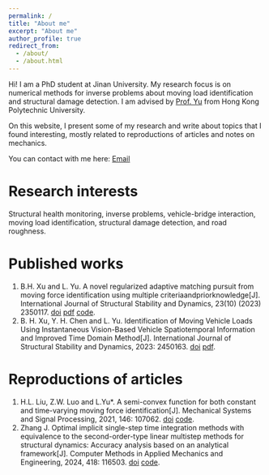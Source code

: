 ```yaml
---
permalink: /
title: "About me"
excerpt: "About me"
author_profile: true
redirect_from: 
  - /about/
  - /about.html
---
```


Hi! I am a PhD student at Jinan University. My research focus is on numerical methods for inverse problems about moving load identification and structural damage detection. I am advised by [Prof. Yu](https://lxxy.jnu.edu.cn/2021/0713/c3706a637375/page.htm) from Hong Kong Polytechnic University. 

On this website, I present some of my research and write about topics that I found interesting, mostly related to reproductions of articles and notes on mechanics. 

You can contact with me here: [Email](mailto:xbohos@163.com)

Research interests
======
Structural health monitoring, inverse problems, vehicle-bridge interaction, moving load identification, structural damage detection, and road roughness.

Published works
======
1. B.H. Xu and L. Yu. A novel regularized adaptive matching pursuit from moving force identification using multiple criteriaandpriorknowledge[J]. International Journal of Structural Stability and Dynamics, 23(10) (2023) 2350117. [doi](https://doi.org/10.1142/S0219455423501171) [pdf](https://xbohos.github.io/assets/IJSSD2350117.pdf) [code](https://github.com/xbohos/A-Novel-adapative-matching-pursuit-algorithm-for-moving-force-identification-).
2. B. H. Xu, Y. H. Chen and L. Yu. Identification of Moving Vehicle Loads Using Instantaneous Vision-Based Vehicle Spatiotemporal Information and Improved Time Domain Method[J]. International Journal of Structural Stability and Dynamics, 2023: 2450163. [doi](https://doi.org/10.1142/S0219455424501633) [pdf](https://xbohos.github.io/assets/IJSSD2450163.pdf).

Reproductions of articles
======
1. H.L. Liu, Z.W. Luo and L.Yu*. A semi-convex function for both constant and time-varying moving force identification[J]. Mechanical Systems and Signal Processing, 2021, 146: 107062. [doi](https://doi.org/10.1016/j.ymssp.2020.107062) [code](https://github.com/xbohos/a-semi-convex-function-for-moving-force-identification).
2. Zhang J. Optimal implicit single-step time integration methods with equivalence to the second-order-type linear multistep methods for structural dynamics: Accuracy analysis based on an analytical framework[J]. Computer Methods in Applied Mechanics and Engineering, 2024, 418: 116503. [doi](https://doi.org/10.1016/j.cma.2023.116503) [code](https://github.com/xbohos/Optimal-implicit-single-step-time-integration-methods).



